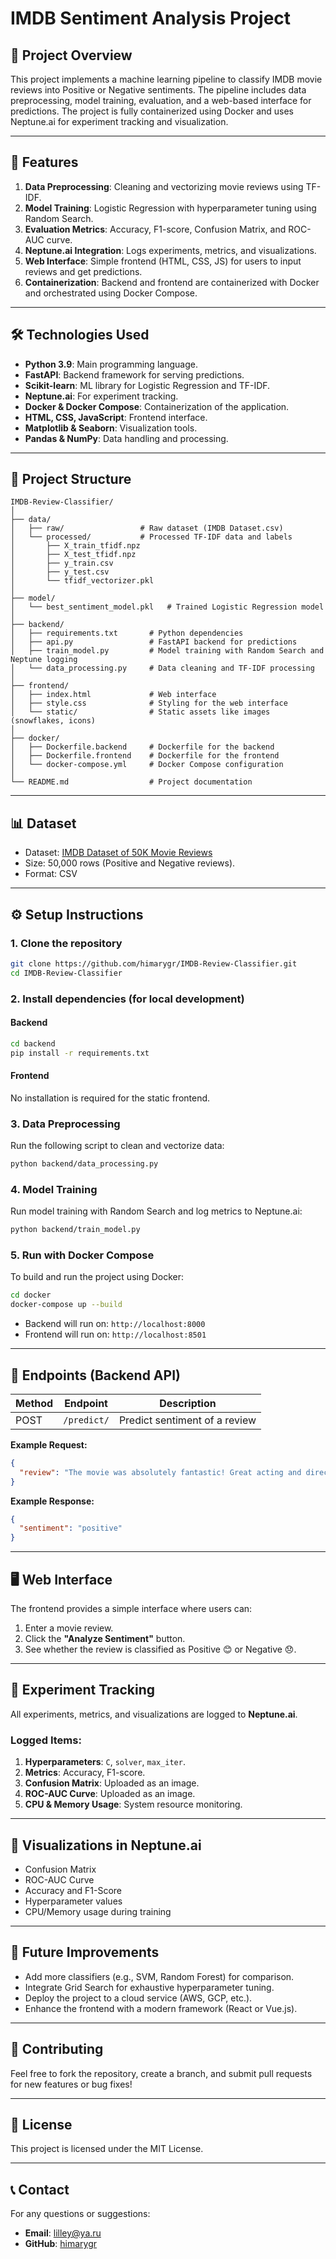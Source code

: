 # IMDB Sentiment Analysis Project

## 🎯 **Project Overview**
This project implements a machine learning pipeline to classify IMDB movie reviews into Positive or Negative sentiments. The pipeline includes data preprocessing, model training, evaluation, and a web-based interface for predictions. The project is fully containerized using Docker and uses Neptune.ai for experiment tracking and visualization.

---

## 🚀 **Features**
1. **Data Preprocessing**: Cleaning and vectorizing movie reviews using TF-IDF.
2. **Model Training**: Logistic Regression with hyperparameter tuning using Random Search.
3. **Evaluation Metrics**: Accuracy, F1-score, Confusion Matrix, and ROC-AUC curve.
4. **Neptune.ai Integration**: Logs experiments, metrics, and visualizations.
5. **Web Interface**: Simple frontend (HTML, CSS, JS) for users to input reviews and get predictions.
6. **Containerization**: Backend and frontend are containerized with Docker and orchestrated using Docker Compose.

---

## 🛠️ **Technologies Used**
- **Python 3.9**: Main programming language.
- **FastAPI**: Backend framework for serving predictions.
- **Scikit-learn**: ML library for Logistic Regression and TF-IDF.
- **Neptune.ai**: For experiment tracking.
- **Docker & Docker Compose**: Containerization of the application.
- **HTML, CSS, JavaScript**: Frontend interface.
- **Matplotlib & Seaborn**: Visualization tools.
- **Pandas & NumPy**: Data handling and processing.

---

## 📂 **Project Structure**
```
IMDB-Review-Classifier/
│
├── data/
│   ├── raw/                 # Raw dataset (IMDB Dataset.csv)
│   └── processed/           # Processed TF-IDF data and labels
│       ├── X_train_tfidf.npz
│       ├── X_test_tfidf.npz
│       ├── y_train.csv
│       ├── y_test.csv
│       └── tfidf_vectorizer.pkl
│
├── model/
│   └── best_sentiment_model.pkl   # Trained Logistic Regression model
│
├── backend/
│   ├── requirements.txt       # Python dependencies
│   ├── api.py                 # FastAPI backend for predictions
│   ├── train_model.py         # Model training with Random Search and Neptune logging
│   └── data_processing.py     # Data cleaning and TF-IDF processing
│
├── frontend/
│   ├── index.html             # Web interface
│   ├── style.css              # Styling for the web interface
│   └── static/                # Static assets like images (snowflakes, icons)
│
├── docker/
│   ├── Dockerfile.backend     # Dockerfile for the backend
│   ├── Dockerfile.frontend    # Dockerfile for the frontend
│   └── docker-compose.yml     # Docker Compose configuration
│
└── README.md                  # Project documentation
```

---

## 📊 **Dataset**
- Dataset: [IMDB Dataset of 50K Movie Reviews](https://www.kaggle.com/datasets/lakshmi25npathi/imdb-dataset-of-50k-movie-reviews)
- Size: 50,000 rows (Positive and Negative reviews).
- Format: CSV

---

## ⚙️ **Setup Instructions**

### 1. **Clone the repository**
```bash
git clone https://github.com/himarygr/IMDB-Review-Classifier.git
cd IMDB-Review-Classifier
```

### 2. **Install dependencies** (for local development)
#### Backend
```bash
cd backend
pip install -r requirements.txt
```
#### Frontend
No installation is required for the static frontend.

### 3. **Data Preprocessing**
Run the following script to clean and vectorize data:
```bash
python backend/data_processing.py
```

### 4. **Model Training**
Run model training with Random Search and log metrics to Neptune.ai:
```bash
python backend/train_model.py
```

### 5. **Run with Docker Compose**
To build and run the project using Docker:
```bash
cd docker
docker-compose up --build
```
- Backend will run on: `http://localhost:8000`
- Frontend will run on: `http://localhost:8501`

---

## 🔗 **Endpoints** (Backend API)
| Method | Endpoint       | Description               |
|--------|----------------|---------------------------|
| POST   | `/predict/`    | Predict sentiment of a review |

**Example Request:**
```json
{
  "review": "The movie was absolutely fantastic! Great acting and direction."
}
```
**Example Response:**
```json
{
  "sentiment": "positive"
}
```

---

## 🖥️ **Web Interface**
The frontend provides a simple interface where users can:
1. Enter a movie review.
2. Click the **"Analyze Sentiment"** button.
3. See whether the review is classified as Positive 😊 or Negative 😞.

---

## 🧪 **Experiment Tracking**
All experiments, metrics, and visualizations are logged to **Neptune.ai**.

### **Logged Items:**
1. **Hyperparameters**: `C`, `solver`, `max_iter`.
2. **Metrics**: Accuracy, F1-score.
3. **Confusion Matrix**: Uploaded as an image.
4. **ROC-AUC Curve**: Uploaded as an image.
5. **CPU & Memory Usage**: System resource monitoring.

---

## 🎨 **Visualizations in Neptune.ai**
- Confusion Matrix
- ROC-AUC Curve
- Accuracy and F1-Score
- Hyperparameter values
- CPU/Memory usage during training

---

## 🔮 **Future Improvements**
- Add more classifiers (e.g., SVM, Random Forest) for comparison.
- Integrate Grid Search for exhaustive hyperparameter tuning.
- Deploy the project to a cloud service (AWS, GCP, etc.).
- Enhance the frontend with a modern framework (React or Vue.js).

---

## 🤝 **Contributing**
Feel free to fork the repository, create a branch, and submit pull requests for new features or bug fixes!

---

## 📜 **License**
This project is licensed under the MIT License.

---

## 📞 **Contact**
For any questions or suggestions:
- **Email**: lilley@ya.ru
- **GitHub**: [himarygr](https://github.com/himarygr)
